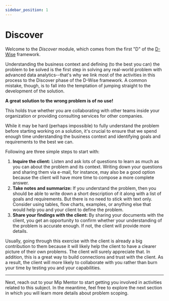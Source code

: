 ```yaml
---
sidebar_position: 1
---
```


# Discover

Welcome to the *Discover* module, which comes from the first "D" of the 
[D-Wise](https://www.mipwise.com/dwise) framework.

Understanding the business context and defining (to the best you can) the 
problem to be solved is the first step in solving any real-world problem 
with advanced data analytics--that's why we link most of the activities in 
this process to the Discover phase of the D-Wise framework. A common 
mistake, though, is to fall into the temptation of jumping straight to the 
development of the solution.

**A great solution to the wrong problem is of no use!**

This holds true whether you are collaborating with other teams inside your organization 
or providing consulting services for other companies.

While it may be hard (perhaps impossible) to fully understand the problem 
before starting working on a solution, it's crucial to ensure that we spend enough 
time understanding the business context and identifying goals and requirements
to the best we can.

Following are three simple steps to start with:
1. **Inquire the client:** 
   Listen and ask lots of questions to learn as much as you can about the problem
   and its context. Writing down your questions and sharing them via e-mail, 
   for instance, may also be a good option because the client will have more time to
   compose a more complete answer.
2. **Take notes and summarize:** 
   If you understand the problem, then you should be able to 
   write down a short description of it along with a list of goals
   and requirements. But there is no need to stick with text only. 
   Consider using tables, flow charts, examples, or anything else that 
   would help you and your client to define the problem.
3. **Share your findings with the client:**
   By sharing your documents with the client, you get an opportunity to 
   confirm whether your understanding of the problem is accurate enough.
   If not, the client will provide more details.

Usually, going through this exercise with the client is already a big 
contribution to them because it will likely help the client to have a clearer 
picture of their own problems. The client will surely appreciate that. 
In addition, this is a great way to build connections and trust with the 
client. As a result, the client will more likely to collaborate with you 
rather than burn your time by testing you and your capabilities.

------------------------------------------------------------------------------
Next, reach out to your Mip Mentor to start getting you involved in activities 
related to this subject. In the meantime, feel free to explore the next 
section in which you will learn more details about problem scoping.